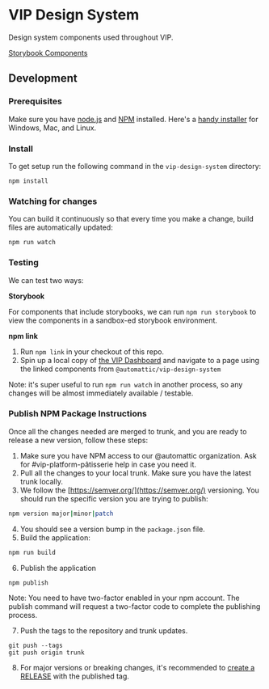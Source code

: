 # VIP Design System

Design system components used throughout VIP.

[Storybook Components](https://vip-design-system-components.netlify.app/)

## Development

### Prerequisites

Make sure you have [node.js](https://nodejs.org/) and [NPM](https://docs.npmjs.com/getting-started/what-is-npm) installed. Here's a [handy installer](https://nodejs.org/download/) for Windows, Mac, and Linux.

### Install

To get setup run the following command in the `vip-design-system` directory:

```
npm install
```

### Watching for changes

You can build it continuously so that every time you make a change, build files are automatically updated:

```
npm run watch
```

### Testing

We can test two ways:

**Storybook**

For components that include storybooks, we can run `npm run storybook` to view the components in a sandbox-ed storybook environment.

**npm link**

1. Run `npm link` in your checkout of this repo.
2. Spin up a local copy of [the VIP Dashboard](https://github.com/automattic/vip-ui) and navigate to a page using the linked components from `@automattic/vip-design-system`

Note: it's super useful to run `npm run watch` in another process, so any changes will be almost immediately available / testable.

### Publish NPM Package Instructions

Once all the changes needed are merged to trunk, and you are ready to release a new version, follow these steps:

1. Make sure you have NPM access to our @automattic organization. Ask for #vip-platform-pâtisserie help in case you need it.
2. Pull all the changes to your local trunk. Make sure you have the latest trunk locally.
3. We follow the [https://semver.org/](https://semver.org/) versioning. You should run the specific version you are trying to publish:

```bash
npm version major|minor|patch
```

4. You should see a version bump in the `package.json` file.
5. Build the application:

```bash
npm run build
```

6. Publish the application

```
npm publish
```

Note: You need to have two-factor enabled in your npm account. The publish command will request a two-factor code to complete the publishing process.

7. Push the tags to the repository and trunk updates.

```
git push --tags
git push origin trunk
```

8. For major versions or breaking changes, it's recommended to [create a RELEASE](https://github.com/Automattic/vip-design-system/releases) with the published tag.

